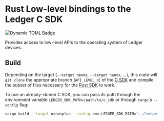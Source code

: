 # Rust Low-level bindings to the Ledger C SDK
![Dynamic TOML Badge](https://img.shields.io/badge/dynamic/toml?url=https%3A%2F%2Fraw.githubusercontent.com%2FLedgerHQ%2Fledger-device-rust-sdk%2Frefs%2Fheads%2Fmaster%2Fledger_secure_sdk_sys%2FCargo.toml&query=%24.package.version&label=version)

Provides access to low-level APIs to the operating system of Ledger devices.

## Build

Depending on the target (`--target nanos`, `--target nanox`, ...), this crate will `git clone` the appropriate branch (`API_LEVEL_x`) of the [C SDK](https://github.com/LedgerHQ/ledger-secure-sdk/) and compile the subset of files necessary for the [Rust SDK](https://github.com/LedgerHQ/ledger-nanos-sdk/) to work.

To use an already-cloned C SDK, you can pass its path through the environment variable `LEDGER_SDK_PATH=/path/to/c_sdk` or through `cargo`'s `--config` flag:

```sh
cargo build --target nanosplus --config env.LEDGER_SDK_PATH="../ledger-secure-sdk/"
```

